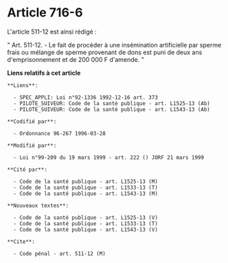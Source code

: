 # Article 716-6

L'article 511-12 est ainsi rédigé :

" Art. 511-12. - Le fait de procéder à une insémination artificielle par sperme frais ou mélange de sperme provenant de dons
est puni de deux ans d'emprisonnement et de 200 000 F d'amende. "

**Liens relatifs à cet article**

	**Liens**:

	  - SPEC_APPLI: Loi n°92-1336 1992-12-16 art. 373
	  - PILOTE_SUIVEUR: Code de la santé publique - art. L1525-13 (Ab)
	  - PILOTE_SUIVEUR: Code de la santé publique - art. L1543-13 (Ab)

	**Codifié par**:

	  - Ordonnance 96-267 1996-03-28

	**Modifié par**:

	  - Loi n°99-209 du 19 mars 1999 - art. 222 () JORF 21 mars 1999

	**Cité par**:

	  - Code de la santé publique - art. L1525-13 (M)
	  - Code de la santé publique - art. L1533-13 (T)
	  - Code de la santé publique - art. L1543-13 (M)

	**Nouveaux textes**:

	  - Code de la santé publique - art. L1525-13 (V)
	  - Code de la santé publique - art. L1533-13 (T)
	  - Code de la santé publique - art. L1543-13 (V)

	**Cite**:

	  - Code pénal - art. 511-12 (M)
